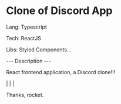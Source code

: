# Clone of Discord App

Lang: Typescript

Tech: ReactJS

Libs: Styled Components...

--- Description ---

React frontend application, a Discord clone!!!

|
|
|

Thanks, rocket.

